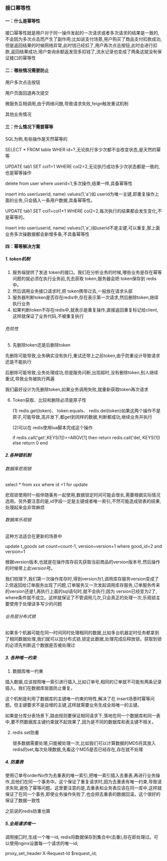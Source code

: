 ### 接口幂等性

#### 一：什么是幂等性

接口幂等性就是用户对于同一操作发起的一次请求或者多次请求的结果是一致的,不会因为多次点击而产生了副作用;比如说支付场景,用户购买了商品支付扣款成功,但是返回结果的时候网络异常,此时钱已经扣了,用户再次点击按钮,此时会进行扣款,返回结果成功,用户查询余额返发现多扣钱了,流水记录也变成了两条这就没有保证接口的幂等性

#### 二：哪些情况需要防止

用户多次点击按钮

用户页面回退再次提交

微服务互相调用,由于网络问題,导致请求失败,feign触发重试机制

其他业务情况

#### 三：什么情况下需要幂等

SQL为例,有些操作是天然幂等的

SELECT * FROM table WHER id=?,无论执行多少次都不会改变状态,是天然的幂等

UPDATE tab1 SET col1=1 WHERE col2=2,无论执行成功多少次状态都是一致的,也是幂等操作

delete from user where userid=1,多次操作,结果一样,具备幂等性

insert into user(userid, name) values(1,'a')如 userid为唯一主键,即重复操作上面的业务,只会插入一条用户数据,具备幂等性。

UPDATE tab1 SET col1=col1+1 WHERE col2=2,每次执行的结果都会发生变化,不是幂等的。

insert into user(userid, name) values(1,'a',)如userid不是主键,可以重复,那上面业务多次操数据都会新增多条,不具备幂等性

#### 四：幂等解决方案

##### 1. token机制

1. 服务端提供了发送 token的接口。我们在分析业务的时候,哪些业务是存在幂等问题的就必须在执行业务前,先去获取 token,服务器会把 token保存到 redis中。
2. 然后调用业务接口请求时,把 token携带过去,一般放在请求头部
3. 服务器判断token是否存在redis中,存在表示第一次请求,然后删除token,继续执行业务
4. 如果判断token不存在redis中,就表示是重复操作,直接返回重复标记给client,这样就保证了业务代码,不被重复执行

  ###### 危险性

5. 先删除token还是后删除token

  先删除可能导致,业务确实没有执行,重试还带上之前token,由于防重设计导致请求还是不能执行

  后删除可能导致,业务处理成功,但是服务闪断,出现超时,没有删除token,别人继续重试,导致业务被执行两遍

  我们最好设计为先删除token,如果业务调用失败,就重新获取token再次请求
    
6. Token获取、比较和删除必须是原子性

    (1) redis.get(token)、 token.equals、 redis.del(token)如果这两个操作不是原子,可能导致,高并发下,都get到同样的数据,判断都成功,继续业务并执行

    (2)可以在 redis使用lua脚本完成这个操作

    if redis.call('get',KEYS(1])==ARGV[1] then return redis.call('del, KEYS(1]) else return 0 end

##### 2.各种锁机制

###### 数据库悲观锁

select * from xxx where id =1 for update

悲观锁使用时一般伴随事务一起使用,数据锁定时间可能会很长,需要根据实际情况选用。另外要注意的是,id字段一定是主键或者唯一索引,不然可能造成锁表的结果,处理起来会非常麻烦

###### 数据库乐观锁

这种方法适合在更新的场景中

update t_goods set count=count-1, version=version+1 where good_id=2 and version=1

根据version版本,也就是在操作库存前先获取当前商品的version版本号,然后操作的时候带上此version号。

我们梳理下,我们第一次操作库存时,得到version为1,调用库存服务version变成了2;但返回给订单服务出现了问题,订单服务又一次发起调用库存服务,订单服务传来的version还是1,再执行上面的sql语句时,就不会执行;因为 version已经变为2了, where条件就不成立。这样就保证了不管调用几次,只会真正的处理一次,乐观锁主要使用于处理读多写少的问题

###### 业务层分布式锁

如果多个机器可能在同一时间同时处理相同的数据,比如多台机器定时任务都拿到了相同数据处理,我们就可以加分布式锁,锁定此数据,处理完成后释放锁。获取到锁的必须先判断这个数据是否被处理过

##### 3. 各种唯一约束

1. 数据库唯一约東

  插入数据,应该按照唯一索引进行插入,比如订单号,相同的订单就不可能有两条记录插入。我们在数据库层面防止重复。

  这个机制是利用了数据库的主键唯一约東的特性,解决了在 insert场景时幂等问题。但主键要求不是自增的主键,这样就需要业务生成全局唯一的主键。

  如果是分库分表场景下,路由规则要保证相同请求下,落地在同一个数据库和同一表中,要不然数据库主键约束就不起效果了,因为是不同的数据库和表主键不相关。

2. redis set防重

    很多数据需要处理,只能被处理一次,比如我们可以计算数据的MD5将其放入redis的set,每次处理数据,先看这个MD5是否已经存在,存在就不处理

##### 4. 防重表

使用订单号orderNo作为去重表的唯一索引,把唯一索引插入去重表,再进行业务操作,且他们在同一个事务中。这个保证了重复请求时,因为去重表有唯一约束,导致请求失败,避免了幂等问题。这里要注意的是,去重表和业务表应该在同一库中,这样就保证了在同一个事务,即使业务操作失败了,也会把去重表的数据回滚。这个很好的保证了数据一致性

之前说的redis防重也算

##### 5.全局请求唯一

调用接囗时,生成一个唯一id, redis将数据保存到集合中(去重),存在即处理过。可以使用nginx设置每一个请求的唯一id;

proxy_set_header X-Request-Id $request_id;